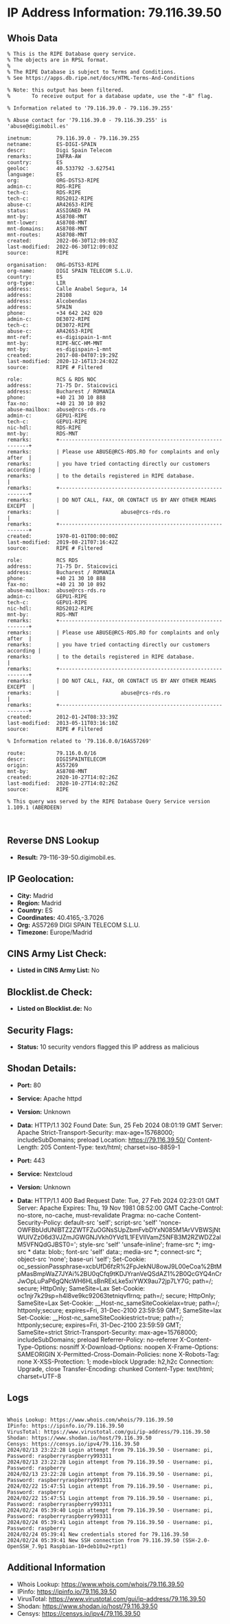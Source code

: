 # IP Address Information: 79.116.39.50

## Whois Data
```
% This is the RIPE Database query service.
% The objects are in RPSL format.
%
% The RIPE Database is subject to Terms and Conditions.
% See https://apps.db.ripe.net/docs/HTML-Terms-And-Conditions

% Note: this output has been filtered.
%       To receive output for a database update, use the "-B" flag.

% Information related to '79.116.39.0 - 79.116.39.255'

% Abuse contact for '79.116.39.0 - 79.116.39.255' is 'abuse@digimobil.es'

inetnum:        79.116.39.0 - 79.116.39.255
netname:        ES-DIGI-SPAIN
descr:          Digi Spain Telecom
remarks:        INFRA-AW
country:        ES
geoloc:         40.533792 -3.627541
language:       ES
org:            ORG-DSTS3-RIPE
admin-c:        RDS-RIPE
tech-c:         RDS-RIPE
tech-c:         RDS2012-RIPE
abuse-c:        AR42653-RIPE
status:         ASSIGNED PA
mnt-by:         AS8708-MNT
mnt-lower:      AS8708-MNT
mnt-domains:    AS8708-MNT
mnt-routes:     AS8708-MNT
created:        2022-06-30T12:09:03Z
last-modified:  2022-06-30T12:09:03Z
source:         RIPE

organisation:   ORG-DSTS3-RIPE
org-name:       DIGI SPAIN TELECOM S.L.U.
country:        ES
org-type:       LIR
address:        Calle Anabel Segura, 14
address:        28108
address:        Alcobendas
address:        SPAIN
phone:          +34 642 242 020
admin-c:        DE3072-RIPE
tech-c:         DE3072-RIPE
abuse-c:        AR42653-RIPE
mnt-ref:        es-digispain-1-mnt
mnt-by:         RIPE-NCC-HM-MNT
mnt-by:         es-digispain-1-mnt
created:        2017-08-04T07:19:29Z
last-modified:  2020-12-16T13:24:02Z
source:         RIPE # Filtered

role:           RCS & RDS NOC
address:        71-75 Dr. Staicovici
address:        Bucharest / ROMANIA
phone:          +40 21 30 10 888
fax-no:         +40 21 30 10 892
abuse-mailbox:  abuse@rcs-rds.ro
admin-c:        GEPU1-RIPE
tech-c:         GEPU1-RIPE
nic-hdl:        RDS-RIPE
mnt-by:         RDS-MNT
remarks:        +------------------------------------------------------------+
remarks:        | Please use ABUSE@RCS-RDS.RO for complaints and only after  |
remarks:        | you have tried contacting directly our customers according |
remarks:        | to the details registered in RIPE database.                |
remarks:        +------------------------------------------------------------+
remarks:        | DO NOT CALL, FAX, OR CONTACT US BY ANY OTHER MEANS EXCEPT  |
remarks:        |                    abuse@rcs-rds.ro                        |
remarks:        +------------------------------------------------------------+
created:        1970-01-01T00:00:00Z
last-modified:  2019-08-21T07:16:42Z
source:         RIPE # Filtered

role:           RCS RDS
address:        71-75 Dr. Staicovici
address:        Bucharest / ROMANIA
phone:          +40 21 30 10 888
fax-no:         +40 21 30 10 892
abuse-mailbox:  abuse@rcs-rds.ro
admin-c:        GEPU1-RIPE
tech-c:         GEPU1-RIPE
nic-hdl:        RDS2012-RIPE
mnt-by:         RDS-MNT
remarks:        +------------------------------------------------------------+
remarks:        | Please use ABUSE@RCS-RDS.RO for complaints and only after  |
remarks:        | you have tried contacting directly our customers according |
remarks:        | to the details registered in RIPE database.                |
remarks:        +------------------------------------------------------------+
remarks:        | DO NOT CALL, FAX, OR CONTACT US BY ANY OTHER MEANS EXCEPT  |
remarks:        |                    abuse@rcs-rds.ro                        |
remarks:        +------------------------------------------------------------+
created:        2012-01-24T08:33:39Z
last-modified:  2013-05-11T03:16:10Z
source:         RIPE # Filtered

% Information related to '79.116.0.0/16AS57269'

route:          79.116.0.0/16
descr:          DIGISPAINTELECOM
origin:         AS57269
mnt-by:         AS8708-MNT
created:        2020-10-27T14:02:26Z
last-modified:  2020-10-27T14:02:26Z
source:         RIPE

% This query was served by the RIPE Database Query Service version 1.109.1 (ABERDEEN)



```
## Reverse DNS Lookup
- **Result:** 79-116-39-50.digimobil.es.

## IP Geolocation:
- **City:** Madrid
- **Region:** Madrid
- **Country:** ES
- **Coordinates:** 40.4165,-3.7026
- **Org:** AS57269 DIGI SPAIN TELECOM S.L.U.
- **Timezone:** Europe/Madrid

## CINS Army List Check:
- **Listed in CINS Army List:** 
No

## Blocklist.de Check:
- **Listed on Blocklist.de:** 
No

## Security Flags:
- **Status:** 10 security vendors flagged this IP address as malicious

## Shodan Details:
- **Port:** 80
- **Service:** Apache httpd
- **Version:** Unknown
- **Data:** HTTP/1.1 302 Found
Date: Sun, 25 Feb 2024 08:01:19 GMT
Server: Apache
Strict-Transport-Security: max-age=15768000; includeSubDomains; preload
Location: https://79.116.39.50/
Content-Length: 205
Content-Type: text/html; charset=iso-8859-1



- **Port:** 443
- **Service:** Nextcloud
- **Version:** Unknown
- **Data:** HTTP/1.1 400 Bad Request
Date: Tue, 27 Feb 2024 02:23:01 GMT
Server: Apache
Expires: Thu, 19 Nov 1981 08:52:00 GMT
Cache-Control: no-store, no-cache, must-revalidate
Pragma: no-cache
Content-Security-Policy: default-src 'self'; script-src 'self' 'nonce-OWFBbUdUNlBTZ2ZWTFZuOGNsSUpZbmFvbDYxN085M1ArVVBWSjNtWUlVZz06d3VJZmJGWGNJVkh0YVd1L1FEVllVamZ5NFB3M2RZWDZ2alM5VFNQdGJBST0='; style-src 'self' 'unsafe-inline'; frame-src *; img-src * data: blob:; font-src 'self' data:; media-src *; connect-src *; object-src 'none'; base-uri 'self';
Set-Cookie: oc_sessionPassphrase=xcbUfD6fzR%2FpJekNU8owJ9L00eCoa%2BtMpMasBmpWaZ7JYAi%2BU0qCfq9tKDJYranVeQSdAZ1%2B0QcGYQ4nCrJwOpLuPaP6gQNcWH6HLsBnRExLke5xiYWX9au72jp7LY7G; path=/; secure; HttpOnly; SameSite=Lax
Set-Cookie: oc1njr7k29sp=h4l8ve9kc92063tetniqvflrnq; path=/; secure; HttpOnly; SameSite=Lax
Set-Cookie: __Host-nc_sameSiteCookielax=true; path=/; httponly;secure; expires=Fri, 31-Dec-2100 23:59:59 GMT; SameSite=lax
Set-Cookie: __Host-nc_sameSiteCookiestrict=true; path=/; httponly;secure; expires=Fri, 31-Dec-2100 23:59:59 GMT; SameSite=strict
Strict-Transport-Security: max-age=15768000; includeSubDomains; preload
Referrer-Policy: no-referrer
X-Content-Type-Options: nosniff
X-Download-Options: noopen
X-Frame-Options: SAMEORIGIN
X-Permitted-Cross-Domain-Policies: none
X-Robots-Tag: none
X-XSS-Protection: 1; mode=block
Upgrade: h2,h2c
Connection: Upgrade, close
Transfer-Encoding: chunked
Content-Type: text/html; charset=UTF-8



## Logs
```

Whois Lookup: https://www.whois.com/whois/79.116.39.50
IPinfo: https://ipinfo.io/79.116.39.50
VirusTotal: https://www.virustotal.com/gui/ip-address/79.116.39.50
Shodan: https://www.shodan.io/host/79.116.39.50
Censys: https://censys.io/ipv4/79.116.39.50
2024/02/13 23:22:28 Login attempt from 79.116.39.50 - Username: pi, Password: raspberryraspberry993311
2024/02/13 23:22:28 Login attempt from 79.116.39.50 - Username: pi, Password: raspberry
2024/02/13 23:22:28 Login attempt from 79.116.39.50 - Username: pi, Password: raspberryraspberry993311
2024/02/22 15:47:51 Login attempt from 79.116.39.50 - Username: pi, Password: raspberry
2024/02/22 15:47:51 Login attempt from 79.116.39.50 - Username: pi, Password: raspberryraspberry993311
2024/02/24 05:39:40 Login attempt from 79.116.39.50 - Username: pi, Password: raspberryraspberry993311
2024/02/24 05:39:41 Login attempt from 79.116.39.50 - Username: pi, Password: raspberry
2024/02/24 05:39:41 New credentials stored for 79.116.39.50
2024/02/24 05:39:41 New SSH connection from 79.116.39.50 (SSH-2.0-OpenSSH_7.9p1 Raspbian-10+deb10u2+rpt1)

```
## Additional Information
- Whois Lookup: https://www.whois.com/whois/79.116.39.50
- IPinfo: https://ipinfo.io/79.116.39.50
- VirusTotal: https://www.virustotal.com/gui/ip-address/79.116.39.50
- Shodan: https://www.shodan.io/host/79.116.39.50
- Censys: https://censys.io/ipv4/79.116.39.50

